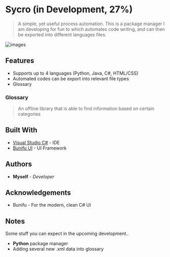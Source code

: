 # Sycro (in Development, 27%)
> A simple, yet useful process automation. This is a package manager I am developing for fun to which automates code writing, and can then be exported into different languages files.

![images](http://i.imgur.com/mHp8xxs.gif)

## Features
* Supports up to 4 languages (Python, Java, C#, HTML/CSS)
* Automated codes can be export into relevant file types
* Glossary

### Glossary
> An offline library that is able to find information based on certain categories

## Built With
* [Visual Studio C#](https://www.visualstudio.com/) - IDE
* [Bunifu UI](https://bunifu.co.ke/) - UI Framework

## Authors
* **Myself** - *Developer*

## Acknowledgements

* Bunifu - For the modern, clean C# UI

## Notes
Some stuff you can expect in the upcoming development..

* **Python** package manager
* Adding several new .xml data into glossary
